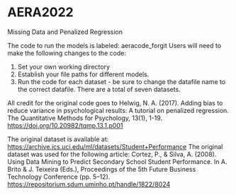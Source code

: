 # AERA2022
Missing Data and Penalized Regression

The code to run the models is labeled: aeracode_forgit
Users will need to make the following changes to the code:
1) Set your own working directory
2) Establish your file paths for different models.
3) Run the code for each dataset - be sure to change the datafile name to the correct datafile. There are a total of seven datasets. 

All credit for the original code goes to Helwig, N. A. (2017). Adding bias to reduce variance in psychological results: A tutorial on penalized regression. 
The Quantitative Methods for Psychology, 13(1), 1-19. https://doi.org/10.20982/tqmp.13.1.p001

The original dataset is available at: https://archive.ics.uci.edu/ml/datasets/Student+Performance 
The original dataset was used for the following article: Cortez, P., & Silva, A. (2008). Using Data Mining to Predict Secondary School Student Performance. In A. Brito & J. Teixeira (Eds.), Proceedings of the 5th Future Business Technology Conference (pp. 5–12). https://repositorium.sdum.uminho.pt/handle/1822/8024
